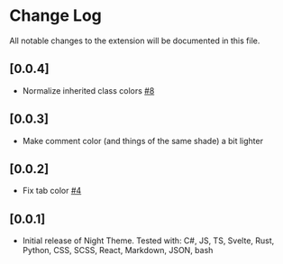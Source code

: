 # Change Log

All notable changes to the extension will be documented in this file.

## [0.0.4]

- Normalize inherited class colors [#8](https://github.com/mausworks/mausworks-theme-vscode/pull/8)


## [0.0.3]

- Make comment color (and things of the same shade) a bit lighter

## [0.0.2]

- Fix tab color [#4](https://github.com/mausworks/mausworks-theme-vscode/pull/4)

## [0.0.1]

- Initial release of Night Theme. Tested with: C#, JS, TS, Svelte, Rust, Python, CSS, SCSS, React, Markdown, JSON, bash
